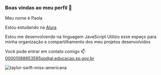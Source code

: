 ### Boas vindas ao meu perfil 💚
Meu nome é Paola 

Estou estudando na [Alura](https://www.alura.com.br)

Estou me desenvolvendo na linguagem JavaScript
Utilizo esse espaço para minha organização e compartilhamento dos meu projetos desenvolvidos

Você pode entrar em contato comigo 📫
00001088653595sp@al.educacao.sp.gov.br

![taylor-swift-miss-americana](https://github.com/Paolinha2B/Paolinha2B/assets/170754363/71489501-2ff1-445a-a243-5085eef768aa)
